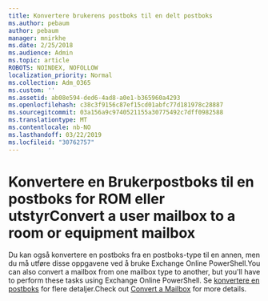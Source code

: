 ```yaml
---
title: Konvertere brukerens postboks til en delt postboks
ms.author: pebaum
author: pebaum
manager: mnirkhe
ms.date: 2/25/2018
ms.audience: Admin
ms.topic: article
ROBOTS: NOINDEX, NOFOLLOW
localization_priority: Normal
ms.collection: Adm_O365
ms.custom: ''
ms.assetid: ab08e594-ded6-4ad8-a0e1-b365960a4293
ms.openlocfilehash: c38c3f9156c87ef15cd01abfc77d181978c28887
ms.sourcegitcommit: 03a156a9c9740521155a30775492c7dff0982588
ms.translationtype: MT
ms.contentlocale: nb-NO
ms.lasthandoff: 03/22/2019
ms.locfileid: "30762757"
---
```

# <a name="convert-a-user-mailbox-to-a-room-or-equipment-mailbox"></a><span data-ttu-id="24119-102">Konvertere en Brukerpostboks til en postboks for ROM eller utstyr</span><span class="sxs-lookup"><span data-stu-id="24119-102">Convert a user mailbox to a room or equipment mailbox</span></span>

<span data-ttu-id="24119-103">Du kan også konvertere en postboks fra en postboks-type til en annen, men du må utføre disse oppgavene ved å bruke Exchange Online PowerShell.</span><span class="sxs-lookup"><span data-stu-id="24119-103">You can also convert a mailbox from one mailbox type to another, but you'll have to perform these tasks using Exchange Online PowerShell.</span></span> <span data-ttu-id="24119-104">Se [konvertere en postboks](https://go.microsoft.com/fwlink/p/?LinkId=832875) for flere detaljer.</span><span class="sxs-lookup"><span data-stu-id="24119-104">Check out [Convert a Mailbox](https://go.microsoft.com/fwlink/p/?LinkId=832875) for more details.</span></span> 
  

